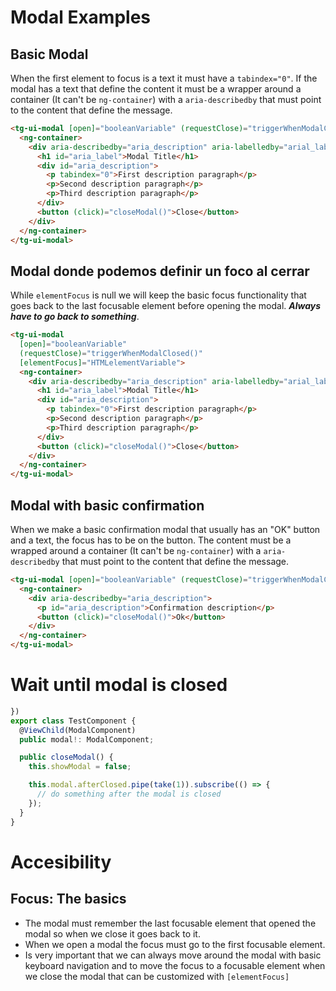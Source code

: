 # Modal Examples

## Basic Modal

When the first element to focus is a text it must have a `tabindex="0"`. If the modal has a text that define the content it must be a wrapper around a container (It can't be `ng-container`) with a `aria-describedby` that must point to the content that define the message.

```html
<tg-ui-modal [open]="booleanVariable" (requestClose)="triggerWhenModalClosed()">
  <ng-container>
    <div aria-describedby="aria_description" aria-labelledby="arial_label">
      <h1 id="aria_label">Modal Title</h1>
      <div id="aria_description">
        <p tabindex="0">First description paragraph</p>
        <p>Second description paragraph</p>
        <p>Third description paragraph</p>
      </div>
      <button (click)="closeModal()">Close</button>
    </div>
  </ng-container>
</tg-ui-modal>
```

## Modal donde podemos definir un foco al cerrar

While `elementFocus` is null we will keep the basic focus functionality that goes back to the last focusable element before opening the modal. **_Always have to go back to something_**.

```html
<tg-ui-modal
  [open]="booleanVariable"
  (requestClose)="triggerWhenModalClosed()"
  [elementFocus]="HTMLelementVariable">
  <ng-container>
    <div aria-describedby="aria_description" aria-labelledby="arial_label">
      <h1 id="aria_label">Modal Title</h1>
      <div id="aria_description">
        <p tabindex="0">First description paragraph</p>
        <p>Second description paragraph</p>
        <p>Third description paragraph</p>
      </div>
      <button (click)="closeModal()">Close</button>
    </div>
  </ng-container>
</tg-ui-modal>
```

## Modal with basic confirmation

When we make a basic confirmation modal that usually has an "OK" button and a text, the focus has to be on the button. The content must be a wrapped around a container (It can't be `ng-container`) with a `aria-describedby` that must point to the content that define the message.

```html
<tg-ui-modal [open]="booleanVariable" (requestClose)="triggerWhenModalClosed()">
  <ng-container>
    <div aria-describedby="aria_description">
      <p id="aria_description">Confirmation description</p>
      <button (click)="closeModal()">Ok</button>
    </div>
  </ng-container>
</tg-ui-modal>
```

# Wait until modal is closed

```ts
})
export class TestComponent {
  @ViewChild(ModalComponent)
  public modal!: ModalComponent;

  public closeModal() {
    this.showModal = false;

    this.modal.afterClosed.pipe(take(1)).subscribe(() => {
      // do something after the modal is closed
    });
  }
}
```

# Accesibility

## Focus: The basics

- The modal must remember the last focusable element that opened the modal so when we close it goes back to it.
- When we open a modal the focus must go to the first focusable element.
- Is very important that we can always move around the modal with basic keyboard navigation and to move the focus to a focusable element when we close the modal that can be customized with `[elementFocus]`
